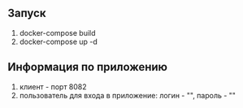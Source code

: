 ## Запуск

1) docker-compose build
2) docker-compose up -d

## Информация по приложению

1) клиент - порт 8082
2) пользователь для входа в приложение: логин - "", пароль - ""